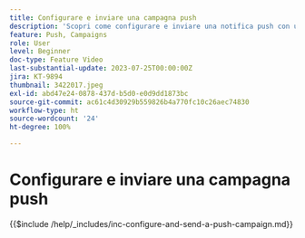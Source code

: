```yaml
---
title: Configurare e inviare una campagna push
description: 'Scopri come configurare e inviare una notifica push con una campagna. '
feature: Push, Campaigns
role: User
level: Beginner
doc-type: Feature Video
last-substantial-update: 2023-07-25T00:00:00Z
jira: KT-9894
thumbnail: 3422017.jpeg
exl-id: abd47e24-0878-437d-b5d0-e0d9dd1873bc
source-git-commit: ac61c4d30929b559826b4a770fc10c26aec74830
workflow-type: ht
source-wordcount: '24'
ht-degree: 100%

---
```


# Configurare e inviare una campagna push

{{$include /help/_includes/inc-configure-and-send-a-push-campaign.md}}
